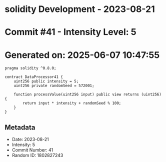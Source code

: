 ﻿# solidity Development - 2023-08-21
# Commit #41 - Intensity Level: 5
# Generated on: 2025-06-07 10:47:55
```solidity
pragma solidity ^0.8.0;

contract DataProcessor41 {
    uint256 public intensity = 5;
    uint256 private randomSeed = 572001;

    function processValue(uint256 input) public view returns (uint256) {
        return input * intensity + randomSeed % 100;
    }
}
```
## Metadata
- Date: 2023-08-21
- Intensity: 5
- Commit Number: 41
- Random ID: 1802827243
